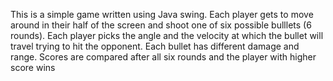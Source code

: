 This is a simple game written using Java swing.
Each player gets to move around in their half of the screen and shoot one of six possible bulllets (6 rounds).
Each player picks the angle and the velocity at which the bullet will travel trying to hit the opponent.
Each bullet has different damage and range.
Scores are compared after all six rounds and the player with higher score wins
